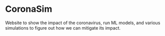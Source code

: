 # CoronaSim
Website to show the impact of the coronavirus, run ML models, and various simulations to figure out how we can mitigate its impact.
